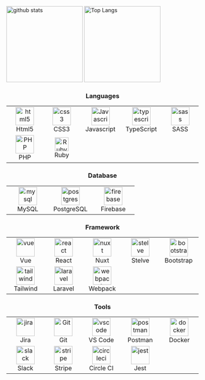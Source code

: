 <p align="left"> 
  <img alt="github stats" height="200px" src="https://github-readme-stats.vercel.app/api?username=kuroro-31&include_all_commits=true&count_private=true&theme=omni&show_icons=ture" />
  <img alt="Top Langs" height="200px" src="https://github-readme-stats.vercel.app/api/top-langs/?username=kuroro-31&include_all_commits=true&count_private=true&layout=compact&show_icons=true&theme=omni" />
</p>

<h3 align="center">Languages</h3>
<table align="center">
  <tr>
    <td align="center" width="96">
      <img src="https://seeklogo.com/images/H/html5-without-wordmark-color-logo-14D252D878-seeklogo.com.png" width="48" height="48" alt="html5" />
      <br>Html5
    </td>
    <td align="center" width="96">
      <img src="https://upload.wikimedia.org/wikipedia/commons/thumb/6/62/CSS3_logo.svg/48px-CSS3_logo.svg.png" width="48" height="48" alt="css3" />
      <br>CSS3
    </td>
    <td align="center" width="96">
      <img src="https://upload.wikimedia.org/wikipedia/commons/thumb/9/99/Unofficial_JavaScript_logo_2.svg/1024px-Unofficial_JavaScript_logo_2.svg.png" width="48" height="48" alt="Javascript" />
      <br>Javascript
    </td>
    <td align="center" width="96">
      <img src="https://upload.wikimedia.org/wikipedia/commons/thumb/4/4c/Typescript_logo_2020.svg/1024px-Typescript_logo_2020.svg.png" width="48" height="48" alt="typescript" />
      <br>TypeScript
    </td>
    <td align="center" width="96">
      <img src="https://upload.wikimedia.org/wikipedia/commons/thumb/9/96/Sass_Logo_Color.svg/1280px-Sass_Logo_Color.svg.png" width="48" height="48" alt="sass" />
      <br>SASS
    </td>
  </tr>
  <tr>
    <td align="center" width="96">
      <a href="#php">
        <img src="https://i.ibb.co/LzmYpDX/146-1466902-php-logo-png-transparent-php-logo-png-png-removebg-preview.png"
          width="48" height="48" alt="PHP" />
      </a>
      <br>PHP
    </td>
    <td align="center" width="96">
      <a href="#ruby">
        <img src="https://www.vectorlogo.zone/logos/ruby-lang/ruby-lang-icon.svg"
          width="36" height="36" alt="Ruby" />
      </a>
      <br>Ruby
    </td>
  </tr>
</table>


<h3 align="center">Database</h3>
<table align="center">
  <tr>
    <td align="center" width="96">
      <img src="https://www.vectorlogo.zone/logos/mysql/mysql-icon.svg" width="48" height="48" alt="mysql" />
      <br>MySQL
    </td>
    <td align="center" width="96">
      <img src="https://www.vectorlogo.zone/logos/postgresql/postgresql-icon.svg" width="48" height="48" alt="postgres" />
      <br>PostgreSQL
    </td>
    <td align="center" width="96">
      <img src="https://www.vectorlogo.zone/logos/firebase/firebase-icon.svg" width="48" height="48" alt="firebase" />
      <br>Firebase
    </td>
  </tr>
</table>

<h3 align="center">Framework</h3>
<table align="center">
  <tr>
    <td align="center" width="96">
      <img src="https://www.vectorlogo.zone/logos/vuejs/vuejs-icon.svg" height="48" alt="vue" />
      <br>Vue
    </td>
    <td align="center" width="96">
      <img src="https://www.vectorlogo.zone/logos/reactjs/reactjs-icon.svg" height="48" alt="react" />
      <br>React
    </td>
    <td align="center" width="96">
      <img src="https://www.vectorlogo.zone/logos/nuxtjs/nuxtjs-icon.svg" height="48" alt="nuxt" />
      <br>Nuxt
    </td>
    <td align="center" width="96">
      <img src="https://upload.wikimedia.org/wikipedia/commons/1/1b/Svelte_Logo.svg" height="48" alt="stelve" />
      <br>Stelve
    </td>
    <td align="center" width="96">
      <img src="https://cdn.worldvectorlogo.com/logos/bootstrap-4.svg" height="48" alt="bootstrap" />
      <br>Bootstrap
    </td>
  </tr>
  <tr>
    <td align="center" width="96">
      <img src="https://www.vectorlogo.zone/logos/tailwindcss/tailwindcss-icon.svg" height="48" alt="tailwind" />
      <br>Tailwind
    </td>
    <td align="center" width="96">
      <img src="https://www.vectorlogo.zone/logos/laravel/laravel-icon.svg" height="48" alt="laravel" />
      <br>Laravel
    </td>
    <td align="center" width="96">
      <img src="https://www.vectorlogo.zone/logos/js_webpack/js_webpack-icon.svg" width="48" height="48" alt="webpack" />
      <br>Webpack
    </td>
  </tr>
</table>

<h3 align="center">Tools</h3>
<table align="center">
 <tr>
    <td align="center" width="96">
      <img src="https://www.vectorlogo.zone/logos/atlassian_jira/atlassian_jira-icon.svg" width="48" height="48" alt="jira" />
      <br>Jira
    </td>
    <td align="center" width="96">
      <img src="https://upload.wikimedia.org/wikipedia/commons/thumb/3/3f/Git_icon.svg/1200px-Git_icon.svg.png" width="48" height="48" alt="Git" />
      <br>Git
    </td>
    <td align="center" width="96">
      <img src="https://upload.wikimedia.org/wikipedia/commons/9/9a/Visual_Studio_Code_1.35_icon.svg" width="48" height="48" alt="vscode" />
      <br>VS Code
    </td>
    <td align="center" width="96">
      <img src="https://www.vectorlogo.zone/logos/getpostman/getpostman-icon.svg" width="48" height="48" alt="postman" />
      <br>Postman
    </td>
    <td align="center" width="96">
      <img src="https://www.vectorlogo.zone/logos/docker/docker-icon.svg" width="48" height="48" alt="docker" />
      <br>Docker
    </td>
  </tr>
  <tr>
    <td align="center" width="96">
      <img src="https://www.vectorlogo.zone/logos/slack/slack-icon.svg" width="48" height="48" alt="slack" />
      <br>Slack
    </td>
    <td align="center" width="96">
      <img src="https://www.vectorlogo.zone/logos/stripe/stripe-ar21.svg" width="auto" height="48" alt="stripe" />
      <br>Stripe
    </td>
    <td align="center" width="96">
      <img src="https://www.vectorlogo.zone/logos/circleci/circleci-icon.svg" width="48" height="48" alt="circleci" />
      <br>Circle CI
    </td>
     <td align="center" width="96">
      <img src="https://www.vectorlogo.zone/logos/jestjsio/jestjsio-icon.svg" width="48" height="48" alt="jest" />
      <br>Jest
    </td>
  </tr>
</table>
